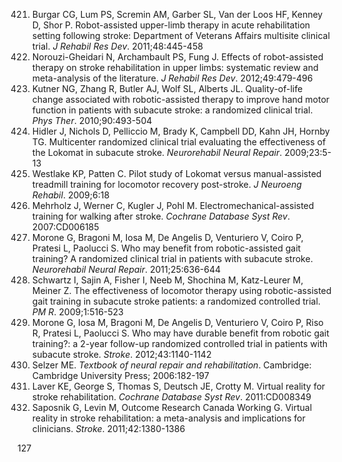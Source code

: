 421) Burgar CG, Lum PS, Scremin AM, Garber SL, Van der Loos HF, Kenney D, Shor P. Robot-assisted upper-limb therapy in acute rehabilitation setting following stroke: Department of Veterans Affairs multisite clinical trial. *J Rehabil Res Dev*. 2011;48:445-458
422) Norouzi-Gheidari N, Archambault PS, Fung J. Effects of robot-assisted therapy on stroke rehabilitation in upper limbs: systematic review and meta-analysis of the literature. *J Rehabil Res Dev*. 2012;49:479-496
423) Kutner NG, Zhang R, Butler AJ, Wolf SL, Alberts JL. Quality-of-life change associated with robotic-assisted therapy to improve hand motor function in patients with subacute stroke: a randomized clinical trial. *Phys Ther*. 2010;90:493-504
424) Hidler J, Nichols D, Pelliccio M, Brady K, Campbell DD, Kahn JH, Hornby TG. Multicenter randomized clinical trial evaluating the effectiveness of the Lokomat in subacute stroke. *Neurorehabil Neural Repair*. 2009;23:5-13
425) Westlake KP, Patten C. Pilot study of Lokomat versus manual-assisted treadmill training for locomotor recovery post-stroke. *J Neuroeng Rehabil*. 2009;6:18
426) Mehrholz J, Werner C, Kugler J, Pohl M. Electromechanical-assisted training for walking after stroke. *Cochrane Database Syst Rev*. 2007:CD006185
427) Morone G, Bragoni M, Iosa M, De Angelis D, Venturiero V, Coiro P, Pratesi L, Paolucci S. Who may benefit from robotic-assisted gait training? A randomized clinical trial in patients with subacute stroke. *Neurorehabil Neural Repair*. 2011;25:636-644
428) Schwartz I, Sajin A, Fisher I, Neeb M, Shochina M, Katz-Leurer M, Meiner Z. The effectiveness of locomotor therapy using robotic-assisted gait training in subacute stroke patients: a randomized controlled trial. *PM R*. 2009;1:516-523
429) Morone G, Iosa M, Bragoni M, De Angelis D, Venturiero V, Coiro P, Riso R, Pratesi L, Paolucci S. Who may have durable benefit from robotic gait training?: a 2-year follow-up randomized controlled trial in patients with subacute stroke. *Stroke*. 2012;43:1140-1142
430) Selzer ME. *Textbook of neural repair and rehabilitation*. Cambridge: Cambridge University Press; 2006:182-197
431) Laver KE, George S, Thomas S, Deutsch JE, Crotty M. Virtual reality for stroke rehabilitation. *Cochrane Database Syst Rev*. 2011:CD008349
432) Saposnik G, Levin M, Outcome Research Canada Working G. Virtual reality in stroke rehabilitation: a meta-analysis and implications for clinicians. *Stroke*. 2011;42:1380-1386

<PAGE>127
